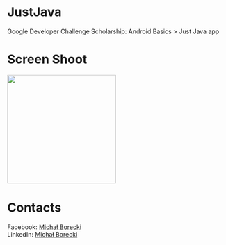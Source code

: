 # JustJava

Google Developer Challenge Scholarship: Android Basics > Just Java app

# Screen Shoot
<p align="left"> 
<a href="https://imgur.com/vLhQmFY"></a>
<img src="https://imgur.com/vLhQmFY.png"/ style="max-width:100%;" width="250">
</p>

# Contacts

Facebook: <a href="https://www.facebook.com/michalborecki.mb">Michał Borecki</a></br>
LinkedIn: <a href="https://www.linkedin.com/in/michał-borecki">Michał Borecki</a>
